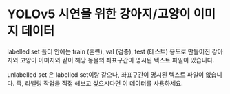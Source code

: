 # YOLOv5 시연을 위한 강아지/고양이 이미지 데이터

labelled set 폴더 안에는 train (훈련), val (검증), test (테스트) 용도로 만들어진 강아지와 고양이 이미지와 같이 해당 동물의 좌표구간이 명시된 텍스트 파일이 있습니다.

unlabelled set 은 labelled set이랑 같으나, 좌표구간이 명시된 텍스트 파일이 없습니다. 즉, 라벨링 작업을 직접 해보고 싶으시다면 이 데이터를 사용하세요.
